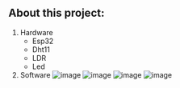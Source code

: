 ## About this project:
  1. Hardware
     - Esp32
     - Dht11
     - LDR
     - Led
  2.  Software
![image](https://github.com/user-attachments/assets/aeaf8f85-89a0-4ea3-9cbb-99f5bf426ca7)
![image](https://github.com/user-attachments/assets/afa64169-9081-4401-821f-9b0b03b0395f)
![image](https://github.com/user-attachments/assets/a71221c1-c832-4b8e-bc4e-050df37453aa)
![image](https://github.com/user-attachments/assets/94ef0050-8647-4f08-8c0e-411ba73e4046)






